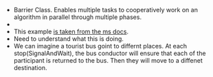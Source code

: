 
- Barrier Class. Enables multiple tasks to cooperatively work on an algorithm in parallel through multiple phases.
- 
- This example [is taken from the ms docs](https://learn.microsoft.com/en-us/dotnet/api/system.threading.barrier). 
- Need to understand what this is doing.
- We can imagine a tourist bus goint to differnt places. At each stop(SignalAndWait), the bus conductor will ensure that each of the participant is returned to the bus. Then they will move to a diffenet destination.  